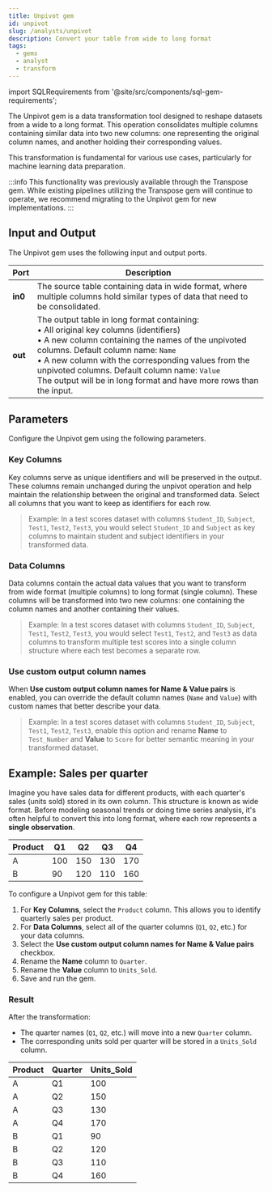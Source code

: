 ```yaml
---
title: Unpivot gem
id: unpivot
slug: /analysts/unpivot
description: Convert your table from wide to long format
tags:
  - gems
  - analyst
  - transform
---
```


import SQLRequirements from '@site/src/components/sql-gem-requirements';

<SQLRequirements
  execution_engine="SQL Warehouse"
  sql_package_name=""
  sql_package_version=""
/>

The Unpivot gem is a data transformation tool designed to reshape datasets from a wide to a long format. This operation consolidates multiple columns containing similar data into two new columns: one representing the original column names, and another holding their corresponding values.

This transformation is fundamental for various use cases, particularly for machine learning data preparation.

:::info
This functionality was previously available through the Transpose gem. While existing pipelines utilizing the Transpose gem will continue to operate, we recommend migrating to the Unpivot gem for new implementations.
:::

## Input and Output

The Unpivot gem uses the following input and output ports.

| Port    | Description                                                                                                                                                                                                                                                                                                                                                                   |
| ------- | ----------------------------------------------------------------------------------------------------------------------------------------------------------------------------------------------------------------------------------------------------------------------------------------------------------------------------------------------------------------------------- |
| **in0** | The source table containing data in wide format, where multiple columns hold similar types of data that need to be consolidated.                                                                                                                                                                                                                                              |
| **out** | The output table in long format containing: <br/>• All original key columns (identifiers) <br/>• A new column containing the names of the unpivoted columns. Default column name: `Name` <br/>• A new column with the corresponding values from the unpivoted columns. Default column name: `Value` <br/>The output will be in long format and have more rows than the input. |

## Parameters

Configure the Unpivot gem using the following parameters.

### Key Columns

Key columns serve as unique identifiers and will be preserved in the output. These columns remain unchanged during the unpivot operation and help maintain the relationship between the original and transformed data. Select all columns that you want to keep as identifiers for each row.

> Example: In a test scores dataset with columns `Student_ID`, `Subject`, `Test1`, `Test2`, `Test3`, you would select `Student_ID` and `Subject` as key columns to maintain student and subject identifiers in your transformed data.

### Data Columns

Data columns contain the actual data values that you want to transform from wide format (multiple columns) to long format (single column). These columns will be transformed into two new columns: one containing the column names and another containing their values.

> Example: In a test scores dataset with columns `Student_ID`, `Subject`, `Test1`, `Test2`, `Test3`, you would select `Test1`, `Test2`, and `Test3` as data columns to transform multiple test scores into a single column structure where each test becomes a separate row.

### Use custom output column names

When **Use custom output column names for Name & Value pairs** is enabled, you can override the default column names (`Name` and `Value`) with custom names that better describe your data.

> Example: In a test scores dataset with columns `Student_ID`, `Subject`, `Test1`, `Test2`, `Test3`, enable this option and rename **Name** to `Test_Number` and **Value** to `Score` for better semantic meaning in your transformed dataset.

## Example: Sales per quarter

Imagine you have sales data for different products, with each quarter's sales (units sold) stored in its own column. This structure is known as wide format. Before modeling seasonal trends or doing time series analysis, it's often helpful to convert this into long format, where each row represents a **single observation**.

<div class="table-example">

| Product | Q1  | Q2  | Q3  | Q4  |
| ------- | --- | --- | --- | --- |
| A       | 100 | 150 | 130 | 170 |
| B       | 90  | 120 | 110 | 160 |

</div>

To configure a Unpivot gem for this table:

1. For **Key Columns**, select the `Product` column. This allows you to identify quarterly sales per product.
1. For **Data Columns**, select all of the quarter columns (`Q1`, `Q2`, etc.) for your data columns.
1. Select the **Use custom output column names for Name & Value pairs** checkbox.
1. Rename the **Name** column to `Quarter`.
1. Rename the **Value** column to `Units_Sold`.
1. Save and run the gem.

### Result

After the transformation:

- The quarter names (`Q1`, `Q2`, etc.) will move into a new `Quarter` column.
- The corresponding units sold per quarter will be stored in a `Units_Sold` column.

<div class="table-example">

| Product | Quarter | Units_Sold |
| ------- | ------- | ---------- |
| A       | Q1      | 100        |
| A       | Q2      | 150        |
| A       | Q3      | 130        |
| A       | Q4      | 170        |
| B       | Q1      | 90         |
| B       | Q2      | 120        |
| B       | Q3      | 110        |
| B       | Q4      | 160        |

</div>
